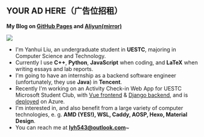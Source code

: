 ## **YOUR AD HERE**（广告位招租）

**My Blog on [GitHub Pages](https://lyh543.github.io/) and [Aliyun(mirror)](https://blog.lyh543.cn/)**

<div>
<div>
<img  src="https://github-readme-stats.vercel.app/api?username=lyh543&show_icons=true&locale=en"/>
<!-- <img  src="https://github-readme-stats.vercel.app/api/top-langs?username=lyh543&show_icons=true&locale=en&layout=compact"/> -->
</div>
</div>

* I'm Yanhui Liu, an undergraduate student in **UESTC**, majoring in Computer Science and Technology.
* Currently I use **C++**, **Python**, **JavaScript** when coding, and **LaTeX** when writing essays and lab reports.
* I'm going to have an internship as a backend software engineer (unfortunately, they use **Java**) in **Tencent**.
* Recently I'm working on an Activity Check-in Web App for UESTC Microsoft Student Club, with [Vue frontend](https://github.com/uestc-msc/uestcmsc_webapp_frontend) & [Django backend](https://github.com/uestc-msc/uestcmsc_webapp_backend), and is [deployed](https://app.uestc-msc.com) on Azure.
* I'm interested in, and also benefit from a large variety of computer technologies, e. g. **AMD (YES!), WSL, Caddy, AOSP, Hexo, Material Design**.
* You can reach me at **lyh543@outlook.com**~
